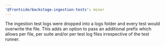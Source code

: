 ```yaml
---
'@frontside/backstage-ingestion-tests': minor
---
```


The ingestion test logs were dropped into a logs folder and every test would overwrite the file. This adds an option to pass an additional prefix which allows per file, per suite and/or per test log files irrespective of the test runner.
